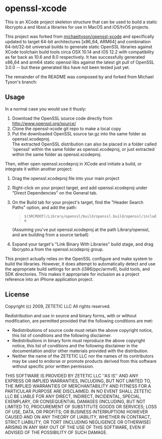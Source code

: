 openssl-xcode
=============

This is an XCode project skeleton structure that can be used to build a static 
libcrypto.a and libssl.a libraries for use in MacOS and iOS/tvOS projects. 

This project was forked from [michaeltyson/openssl-xcode](https://github.com/michaeltyson/openssl-xcode) and specifically updated to target 64-bit architectures [x86_64, ARM64] and combination 64-bit/32-bit universal builds to generate static OpenSSL libraries against XCode toolchain build tools circa OSX 10.14 and iOS 12.2 with compatibility as far back as 10.6 and 8.0 respectively.  It has successfully generated x86_64 and arm64 static openssl libs against the latest git pull of OpenSSL 3.0.0 -- but these generated libs have not been tested just yet.  

The remainder of the README was composed by and forked from Michael Tyson's branch:

Usage
-----

In a normal case you would use it thusly:

1. Download the OpenSSL source code directly from
   http://www.openssl.org/source/ 
2. Clone the openssl-xcode git repo to make a local copy
3. Put the downloaded OpenSSL source tar.gz into the same folder
   as openssl.xcodeproj.  
   The extracted OpenSSL distribution can also be placed in a folder called 'openssl'
   within the same folder as openssl.xcodeproj, or just extracted within the
   same folder as openssl.xcodeproj.

Then, either open openssl.xcodeproj in XCode and initiate a build, or integrate
it within another project:

1. Drag the openssl.xcodeproj file into your main project
2. Right-click on your project target, and add openssl.xcodeproj under "Direct
   Dependencies" on the General tab.
3. On the Build tab for your project's target, find the "Header Search Paths" 
   option, and add the path:
   > `$(SRCROOT)/Library/openssl/build/openssl.build/openssl/include`
   
   (Assuming you've put openssl.xcodeproj at the path Library/openssl, and are
   building from a source tarball)
4. Expand your target's "Link Binary With Libraries" build stage, and drag
   libcrypto.a from the openssl.xcodeproj group.


This project actually relies on the OpenSSL configure and make
system to build the libraries. However, it does attempt to automatically
detect and use the appropriate build settings for arch (i386/ppc/armv6),
build tools, and SDK directories. This makes it appropriate for inclusion
as a project reference into an iPhone application project.

License
-------

Copyright (c) 2009, ZETETIC LLC
All rights reserved.

Redistribution and use in source and binary forms, with or without
modification, are permitted provided that the following conditions are met:

* Redistributions of source code must retain the above copyright
  notice, this list of conditions and the following disclaimer.
* Redistributions in binary form must reproduce the above copyright
  notice, this list of conditions and the following disclaimer in the
  documentation and/or other materials provided with the distribution.
* Neither the name of the ZETETIC LLC nor the
  names of its contributors may be used to endorse or promote products
  derived from this software without specific prior written permission.

THIS SOFTWARE IS PROVIDED BY ZETETIC LLC ''AS IS'' AND ANY
EXPRESS OR IMPLIED WARRANTIES, INCLUDING, BUT NOT LIMITED TO, THE IMPLIED
WARRANTIES OF MERCHANTABILITY AND FITNESS FOR A PARTICULAR PURPOSE ARE
DISCLAIMED. IN NO EVENT SHALL ZETETIC LLC BE LIABLE FOR ANY
DIRECT, INDIRECT, INCIDENTAL, SPECIAL, EXEMPLARY, OR CONSEQUENTIAL DAMAGES
(INCLUDING, BUT NOT LIMITED TO, PROCUREMENT OF SUBSTITUTE GOODS OR SERVICES;
LOSS OF USE, DATA, OR PROFITS; OR BUSINESS INTERRUPTION) HOWEVER CAUSED AND
ON ANY THEORY OF LIABILITY, WHETHER IN CONTRACT, STRICT LIABILITY, OR TORT
(INCLUDING NEGLIGENCE OR OTHERWISE) ARISING IN ANY WAY OUT OF THE USE OF THIS
SOFTWARE, EVEN IF ADVISED OF THE POSSIBILITY OF SUCH DAMAGE.

